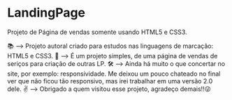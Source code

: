 # LandingPage
Projeto de Página de vendas somente usando HTML5 e CSS3.

📚 --> Projeto autoral criado para estudos nas linguagens de marcação: HTML5 e CSS3.
📂 --> É um projeto simples, de uma página de vendas de seriços para criação de outras LP.
🛠 --> Ainda há muito o que concertar no site, por exemplo: responsividade. Me deixou um pouco chateado no final ver que não ficou tão responsivo,
       mas irei trabalhar em uma versão 2.0 dele. 
✌ --> Obrigado a quem visitou esse projeto, agradeço demais!!😜
